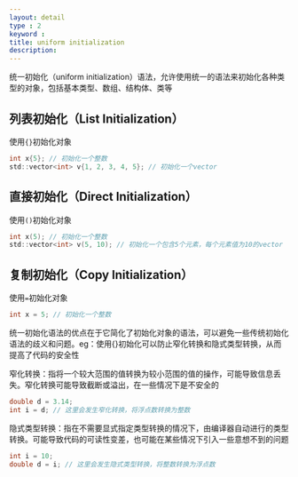 ```yaml
---
layout: detail
type : 2
keyword :     
title: uniform initialization
description: 
---
```


统一初始化（uniform initialization）语法，允许使用统一的语法来初始化各种类型的对象，包括基本类型、数组、结构体、类等

## 列表初始化（List Initialization）

使用`{}`初始化对象

```c
int x{5}; // 初始化一个整数
std::vector<int> v{1, 2, 3, 4, 5}; // 初始化一个vector
```

## 直接初始化（Direct Initialization）

使用`()`初始化对象

```c
int x(5); // 初始化一个整数
std::vector<int> v(5, 10); // 初始化一个包含5个元素，每个元素值为10的vector
```

## 复制初始化（Copy Initialization）

使用`=`初始化对象

```c
int x = 5; // 初始化一个整数
```

统一初始化语法的优点在于它简化了初始化对象的语法，可以避免一些传统初始化语法的歧义和问题。eg：使用{}初始化可以防止窄化转换和隐式类型转换，从而提高了代码的安全性


窄化转换：指将一个较大范围的值转换为较小范围的值的操作，可能导致信息丢失。窄化转换可能导致截断或溢出，在一些情况下是不安全的
```c
double d = 3.14;
int i = d; // 这里会发生窄化转换，将浮点数转换为整数
```

隐式类型转换：指在不需要显式指定类型转换的情况下，由编译器自动进行的类型转换。可能导致代码的可读性变差，也可能在某些情况下引入一些意想不到的问题
```c
int i = 10;
double d = i; // 这里会发生隐式类型转换，将整数转换为浮点数
```